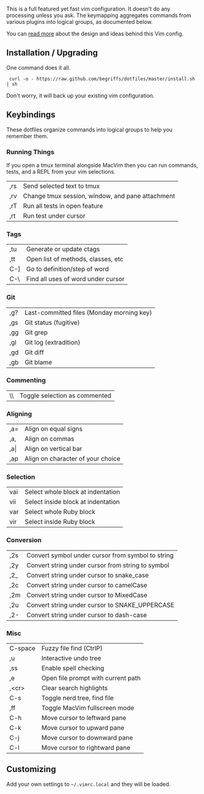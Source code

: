 This is a full featured yet fast vim configuration. It doesn't do any
processing unless you ask. The keymapping aggregates commands from
various plugins into logical groups, as documented below.

You can [read more](http://blog.begriffs.com/2012/09/bespoke-vim.html)
about the design and ideas behind this Vim config.

## Installation / Upgrading

One command does it all.

     curl -o - https://raw.github.com/begriffs/dotfiles/master/install.sh | sh

Don't worry, it will back up your existing vim configuration.

## Keybindings

These dotfiles organize commands into logical groups to help you
remember them.

### Running Things

If you open a tmux terminal alongside MacVim then you can run commands,
tests, and a REPL from your vim selections.

<table>
<tbody>
  <tr>
    <td>,rs</td><td>Send selected text to tmux</td>
  </tr>
  <tr>
    <td>,rv</td><td>Change tmux session, window, and pane attachment</td>
  </tr>
  <tr>
    <td>,rT</td><td>Run all tests in open feature</td>
  </tr>
  <tr>
    <td>,rt</td><td>Run test under cursor</td>
  </tr>
</tbody>
</table>

### Tags

<table>
<tbody>
  <tr>
    <td>,tu</td><td>Generate or update ctags</td>
  </tr>
  <tr>
    <td>,tt</td><td>Open list of methods, classes, etc</td>
  </tr>
  <tr>
    <td>C-]</td><td>Go to definition/step of word</td>
  </tr>
  <tr>
    <td>C-\</td><td>Find all uses of word under cursor</td>
  </tr>
</tbody>
</table>

### Git

<table>
<tbody>
  <tr>
    <td>,g?</td><td>Last-committed files (Monday morning key)</td>
  </tr>
  <tr>
    <td>,gs</td><td>Git status (fugitive)</td>
  </tr>
  <tr>
    <td>,gg</td><td>Git grep</td>
  </tr>
  <tr>
    <td>,gl</td><td>Git log (extradition)</td>
  </tr>
  <tr>
    <td>,gd</td><td>Git diff</td>
  </tr>
  <tr>
    <td>,gb</td><td>Git blame</td>
  </tr>
</tbody>
</table>

### Commenting

<table>
<tbody>
  <tr>
    <td>\\</td><td>Toggle selection as commented</td>
  </tr>
</tbody>
</table>

### Aligning

<table>
<tbody>
  <tr>
    <td>,a=</td><td>Align on equal signs</td>
  </tr>
  <tr>
    <td>,a,</td><td>Align on commas</td>
  </tr>
  <tr>
    <td>,a|</td><td>Align on vertical bar</td>
  </tr>
  <tr>
    <td>,ap</td><td>Align on character of your choice</td>
  </tr>
</tbody>
</table>

### Selection

<table>
<tbody>
  <tr>
    <td>vai</td><td>Select whole block at indentation</td>
  </tr>
  <tr>
    <td>vii</td><td>Select inside block at indentation</td>
  </tr>
  <tr>
    <td>var</td><td>Select whole Ruby block</td>
  </tr>
  <tr>
    <td>vir</td><td>Select inside Ruby block</td>
  </tr>
</tbody>
</table>

### Conversion

<table>
<tbody>
  <tr>
    <td>,2s</td><td>Convert symbol under cursor from symbol to string</td>
  </tr>
  <tr>
    <td>,2y</td><td>Convert string under cursor from string to symbol</td>
  </tr>
  <tr>
    <td>,2_</td><td>Convert string under cursor to snake_case</td>
  </tr>
  <tr>
    <td>,2c</td><td>Convert string under cursor to camelCase</td>
  </tr>
  <tr>
    <td>,2m</td><td>Convert string under cursor to MixedCase</td>
  </tr>
  <tr>
    <td>,2u</td><td>Convert string under cursor to SNAKE_UPPERCASE</td>
  </tr>
  <tr>
    <td>,2-</td><td>Convert string under cursor to dash-case</td>
  </tr>
</tbody>
</table>

### Misc

<table>
<tbody>
  <tr>
    <td>C-space</td><td>Fuzzy file find (CtrlP)</td>
  </tr>
  <tr>
    <td>,u</td><td>Interactive undo tree</td>
  </tr>
  <tr>
    <td>,ss</td><td>Enable spell checking</td>
  </tr>
  <tr>
    <td>,e</td><td>Open file prompt with current path</td>
  </tr>
  <tr>
    <td>,&lt;cr&gt;</td><td>Clear search highlights</td>
  </tr>
  <tr>
    <td>C-s</td><td>Toggle nerd tree, find file</td>
  </tr>
  <tr>
    <td>,ff</td><td>Toggle MacVim fullscreen mode</td>
  </tr>
  <tr>
    <td>C-h</td><td>Move cursor to leftward pane</td>
  </tr>
  <tr>
    <td>C-k</td><td>Move cursor to upward pane</td>
  </tr>
  <tr>
    <td>C-j</td><td>Move cursor to downward pane</td>
  </tr>
  <tr>
    <td>C-l</td><td>Move cursor to rightward pane</td>
  </tr>
</tbody>
</table>

## Customizing

Add your own settings to `~/.vimrc.local` and they will be loaded.
